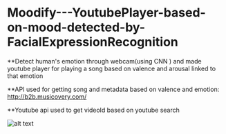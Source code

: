 # Moodify---YoutubePlayer-based-on-mood-detected-by-FacialExpressionRecognition


**Detect human's emotion through webcam(using CNN ) and made youtube player for playing a song based on valence and arousal linked to that emotion

**API used for getting song and metadata based on valence and emotion:  http://b2b.musicovery.com/ 

**Youtube api used to get  videoId based on youtube search


![alt text](https://github.com/pranshugarg/Moodify---YoutubePlayer-based-on-mood-detected-by-FacialExpressionRecognition/blob/master/Screenshot%20(204).png)
